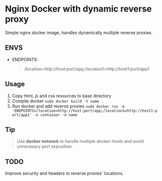 # Nginx Docker with dynamic reverse proxy

Simple nginx docker image, handles dynamically multiple reverse proxies.

## ENVS

- ENDPOINTS:
  > /location=http://host:port/app;/location1=http://host1:port/app1

## Usage

1. Copy html, js and css resources to base directory
2. Compile docker `sudo docker build -t name .`
3. Run docker and add reverse proxies `sudo docker run -e 'ENDPOINTS=/location=http://host:port/app;/location1=http://host1:port/app1' -n container -d name`

## Tip

> Use **docker network** to handle multiple _docker-hosts_ and avoid unnecesary port exposition.

## TODO

Improve security and headers to reverse proxies' locations.
